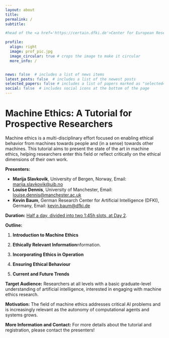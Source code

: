 ```yaml
---
layout: about
title: 
permalink: /
subtitle:  

#head of the <a href='https://certain.dfki.de'>Center for European Research in Trusted AI (CERTAIN)</a> and deputy head at the reserach department for <a href='https://www.dfki.de/nmm'>Neuro-Mechanistic Modeling (NMM)</a> at <a href='https://www.dfki.de/web'>German Research Center for Artificial Intelligence (DFKI)</a>. Saarbrücken. Germany. 

profile:
  align: right
  image: prof_pic.jpg
  image_circular: true # crops the image to make it circular
  more_info: /


news: false  # includes a list of news items
latest_posts: false  # includes a list of the newest posts
selected_papers: false # includes a list of papers marked as "selected={true}"
social: false  # includes social icons at the bottom of the page
---
```

<script src="https://kit.fontawesome.com/568534ed70.js" crossorigin="anonymous"></script>


# Machine Ethics: A Tutorial for Prospective Researchers

Machine ethics is a multi-disciplinary effort focused on enabling ethical behavior from machines towards people and (in a sense) towards other machines. This tutorial aims to present the state of the art in machine ethics, helping researchers enter this field or reflect critically on the ethical dimensions of their own work.

**Presenters:**
- **Marija Slavkovik**, University of Bergen, Norway, Email: [marija.slavkovik@uib.no](mailto:marija.slavkovik@uib.no)
- **Louise Dennis**, University of Manchester, Email: [louise.dennis@manchester.ac.uk](mailto:louise.dennis@manchester.ac.uk)
- **Kevin Baum**, German Research Center for Artificial Intelligence (DFKI), Germany, Email: [kevin.baum@dfki.de](mailto:kevin.baum@dfki.de)


**Duration:**
[Half a day, divided into two 1:45h slots, at Day 2](https://ijcai24.org/tutorials/).

**Outline:**
1. **Introduction to Machine Ethics**

2. **Ethically Relevant Information**nformation.

3. **Incorporating Ethics in Operation**

4. **Ensuring Ethical Behaviour**

5. **Current and Future Trends**

**Target Audience:**
Researchers at all levels with a basic graduate-level understanding of artificial intelligence, interested in engaging with machine ethics research.

**Motivation:**
The field of machine ethics addresses critical AI problems and is increasingly relevant as the autonomy of computational agents and systems grows.

**More Information and Contact:**
For more details about the tutorial and registration, please contact the presenters!




